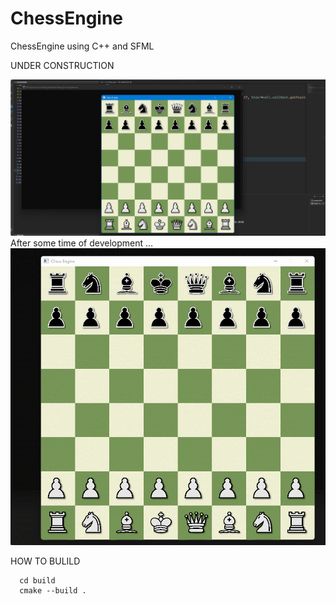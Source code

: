 # ChessEngine
ChessEngine using C++ and SFML

UNDER CONSTRUCTION

![Screenshot](chess.png)
After some time of development ... 
![Screenshot](chess2.gif)


HOW TO BULILD

      cd build
      cmake --build .
      
